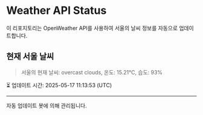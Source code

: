 
# Weather API Status

이 리포지토리는 OpenWeather API를 사용하여 서울의 날씨 정보를 자동으로 업데이트합니다.

## 현재 서울 날씨
> 서울의 현재 날씨: overcast clouds, 온도: 15.21°C, 습도: 93%

⏳ 업데이트 시간: 2025-05-17 11:13:53 (UTC)

---
자동 업데이트 봇에 의해 관리됩니다.
